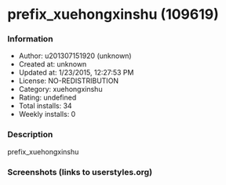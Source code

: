 # prefix_xuehongxinshu (109619)

### Information
- Author: u201307151920 (unknown)
- Created at: unknown
- Updated at: 1/23/2015, 12:27:53 PM
- License: NO-REDISTRIBUTION
- Category: xuehongxinshu
- Rating: undefined
- Total installs: 34
- Weekly installs: 0


### Description
prefix_xuehongxinshu


### Screenshots (links to userstyles.org)



